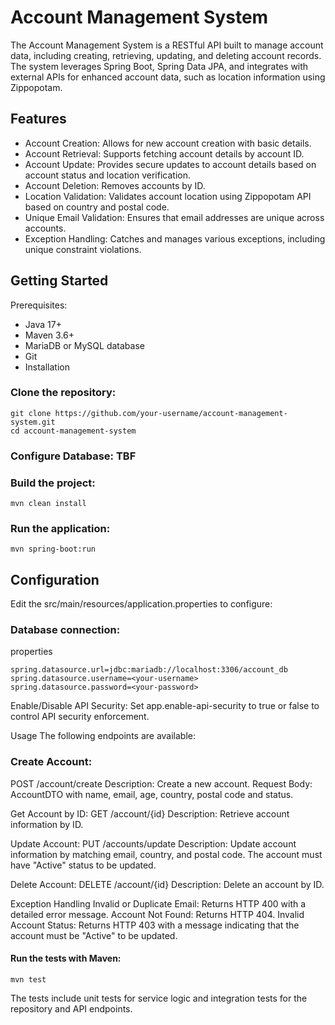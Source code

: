 # Account Management System
The Account Management System is a RESTful API built to manage account data, including creating, retrieving, updating, and deleting account records. The system leverages Spring Boot, Spring Data JPA, and integrates with external APIs for enhanced account data, such as location information using Zippopotam.

## Features
* Account Creation: Allows for new account creation with basic details.
* Account Retrieval: Supports fetching account details by account ID.
* Account Update: Provides secure updates to account details based on account status and location verification.
* Account Deletion: Removes accounts by ID.
* Location Validation: Validates account location using Zippopotam API based on country and postal code.
* Unique Email Validation: Ensures that email addresses are unique across accounts.
* Exception Handling: Catches and manages various exceptions, including unique constraint violations.

## Getting Started
Prerequisites:
* Java 17+
* Maven 3.6+
* MariaDB or MySQL database
* Git
* Installation

### Clone the repository:
```
git clone https://github.com/your-username/account-management-system.git
cd account-management-system
```

### Configure Database: TBF

### Build the project:

```
mvn clean install
```

### Run the application:

```
mvn spring-boot:run
```

## Configuration
Edit the src/main/resources/application.properties to configure:

### Database connection:

properties
```
spring.datasource.url=jdbc:mariadb://localhost:3306/account_db
spring.datasource.username=<your-username>
spring.datasource.password=<your-password>
```

Enable/Disable API Security: Set app.enable-api-security to true or false to control API security enforcement.

Usage
The following endpoints are available:

### Create Account:

POST /account/create
Description: Create a new account.
Request Body: AccountDTO with name, email, age, country, postal code and status.

Get Account by ID:
GET /account/{id}
Description: Retrieve account information by ID.

Update Account:
PUT /accounts/update
Description: Update account information by matching email, country, and postal code. The account must have "Active" status to be updated.

Delete Account:
DELETE /account/{id}
Description: Delete an account by ID.

Exception Handling
Invalid or Duplicate Email: Returns HTTP 400 with a detailed error message.
Account Not Found: Returns HTTP 404.
Invalid Account Status: Returns HTTP 403 with a message indicating that the account must be "Active" to be updated.

#### Run the tests with Maven:

```
mvn test
```

The tests include unit tests for service logic and integration tests for the repository and API endpoints.
